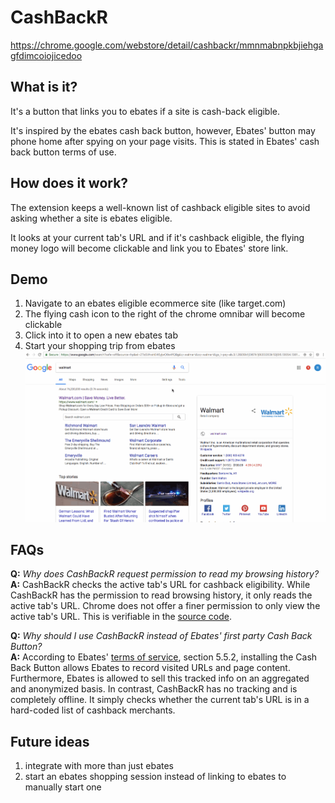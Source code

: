 # CashBackR
https://chrome.google.com/webstore/detail/cashbackr/mmnmabnpkbjiehgagfdimcoiojicedoo

## What is it?
It's a button that links you to ebates if a site is cash-back eligible.

It's inspired by the ebates cash back button, however, Ebates' button may phone home
after spying on your page visits. This is stated in Ebates' cash back
button terms of use.

## How does it work?
The extension keeps a well-known list of cashback eligible sites to avoid
asking whether a site is ebates eligible.

It looks at your current tab's URL and if it's cashback eligible, the
flying money logo will become clickable and link you to Ebates' store link.

## Demo
1. Navigate to an ebates eligible ecommerce site (like target.com)
2. The flying cash icon to the right of the chrome omnibar will become clickable
3. Click into it to open a new ebates tab
4. Start your shopping trip from ebates
![](play_store_assets/cashbackr_demo.gif)

## FAQs

**Q:** *Why does CashBackR request permission to read my browsing history?*  
**A:** CashBackR checks the active tab's URL for cashback eligibility. While CashBackR has the permission to read 
browsing history, it only reads the active tab's URL. Chrome does not offer a finer permission to only view the active 
tab's URL. This is verifiable in the [source code](https://github.com/rcarino/cashbackr).

**Q:** *Why should I use CashBackR instead of Ebates' first party Cash Back Button?* <br />
**A:** According to Ebates' 
[terms of service](https://www.ebates.com/help/article/ebates-cash-back-shopping-program-terms-115013182127#browser-terms), 
section 5.5.2, installing the Cash Back Button allows Ebates to record visited URLs and page content. 
Furthermore, Ebates is allowed to sell this tracked info on an aggregated and anonymized basis. In contrast, 
CashBackR has no tracking and is completely offline. It simply checks whether the current tab's URL is in a hard-coded 
list of cashback merchants.

## Future ideas
1. integrate with more than just ebates
2. start an ebates shopping session instead of linking to ebates to manually start one
